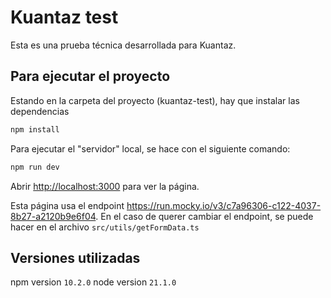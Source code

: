 # Kuantaz test
Esta es una prueba técnica desarrollada para Kuantaz.

## Para ejecutar el proyecto

Estando en la carpeta del proyecto (kuantaz-test), hay que instalar las dependencias

```bash
npm install
```

Para ejecutar el "servidor" local, se hace con el siguiente comando:

```bash
npm run dev
```

Abrir [http://localhost:3000](http://localhost:3000) para ver la página.

Esta página usa el endpoint https://run.mocky.io/v3/c7a96306-c122-4037-8b27-a2120b9e6f04.
En el caso de querer cambiar el endpoint, se puede hacer en el archivo `src/utils/getFormData.ts`

## Versiones utilizadas
npm version `10.2.0`
node version `21.1.0`